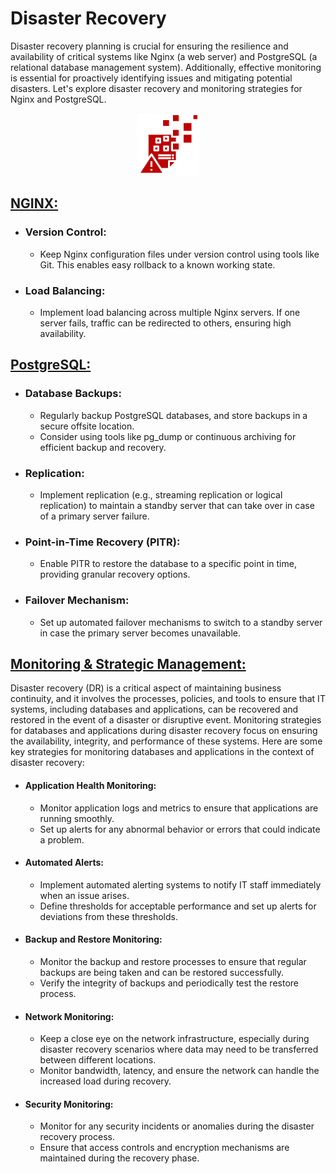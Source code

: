 # Disaster Recovery

Disaster recovery planning is crucial for ensuring the resilience and availability of critical systems like Nginx (a web server) and PostgreSQL (a relational database management system). Additionally, effective monitoring is essential for proactively identifying issues and mitigating potential disasters. Let's explore disaster recovery and monitoring strategies for Nginx and PostgreSQL.

<p align="center"> <img  width=100 src="./assets/dis.png"> </p>


## <a href="./nginx/">NGINX:</a>

- ### Version Control:
  - Keep Nginx configuration files under version control using tools like Git. This enables easy rollback to a known working state.

- ### Load Balancing:
  - Implement load balancing across multiple Nginx servers. If one server fails, traffic can be redirected to others, ensuring high availability.

## <a href="./postgresql/">PostgreSQL:</a>

- ### Database Backups:
  - Regularly backup PostgreSQL databases, and store backups in a secure offsite location.
  - Consider using tools like pg_dump or continuous archiving for efficient backup and recovery.

- ### Replication:
  - Implement replication (e.g., streaming replication or logical replication) to maintain a standby server that can take over in case of a primary server failure.

- ### Point-in-Time Recovery (PITR):
  - Enable PITR to restore the database to a specific point in time, providing granular recovery options.

- ### Failover Mechanism:
  - Set up automated failover mechanisms to switch to a standby server in case the primary server becomes unavailable.

## <a href="./monitoring/">Monitoring & Strategic Management:</a>

Disaster recovery (DR) is a critical aspect of maintaining business continuity, and it involves the processes, policies, and tools to ensure that IT systems, including databases and applications, can be recovered and restored in the event of a disaster or disruptive event. Monitoring strategies for databases and applications during disaster recovery focus on ensuring the availability, integrity, and performance of these systems. Here are some key strategies for monitoring databases and applications in the context of disaster recovery:

- #### Application Health Monitoring:
  - Monitor application logs and metrics to ensure that applications are running smoothly.
  - Set up alerts for any abnormal behavior or errors that could indicate a problem.

- #### Automated Alerts:
  - Implement automated alerting systems to notify IT staff immediately when an issue arises.
  - Define thresholds for acceptable performance and set up alerts for deviations from these thresholds.

- #### Backup and Restore Monitoring:
  - Monitor the backup and restore processes to ensure that regular backups are being taken and can be restored successfully.
  - Verify the integrity of backups and periodically test the restore process.

- #### Network Monitoring:
  - Keep a close eye on the network infrastructure, especially during disaster recovery scenarios where data may need to be transferred between different locations.
  - Monitor bandwidth, latency, and ensure the network can handle the increased load during recovery.

- #### Security Monitoring:
  - Monitor for any security incidents or anomalies during the disaster recovery process.
  - Ensure that access controls and encryption mechanisms are maintained during the recovery phase.
